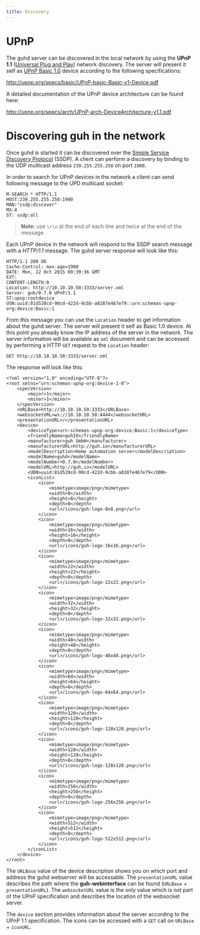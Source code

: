 ```yaml
---
title: Discovery
---
```


# UPnP

The guhd server can be discovered in the local network by using the **UPnP 1.1** ([Universal Plug and Play](https://en.wikipedia.org/wiki/Universal_Plug_and_Play)) network discovery. The server will present it self as [UPnP Basic 1.0](http://upnp.org/specs/basic/basic1/) device according to the following specifications:

http://upnp.org/specs/basic/UPnP-basic-Basic-v1-Device.pdf

A detailed documentation of the UPnP device architecture can be found here: 

http://upnp.org/specs/arch/UPnP-arch-DeviceArchitecture-v1.1.pdf

# Discovering guh in the network

Once guhd is started it can be discovered over the [Simple Service Discovery Protocol](https://en.wikipedia.org/wiki/Simple_Service_Discovery_Protocol) (SSDP). A client can perform a discovery by binding to the UDP multicast address `239.255.255.250` on port `1900`.

In order to search for UPnP devices in the network a client can send following message to the UPD multicast socket:

    M-SEARCH * HTTP/1.1
    HOST:239.255.255.250:1900
    MAN:"ssdp:discover"
    MX:4
    ST: ssdp:all

> **Note:** use `\r\n` at the end of each line and twice at the end of the message.

Each UPnP device in the network will respond to the SSDP search message with a *HTTP/1.1* message. The guhd server response will look like this:

    HTTP/1.1 200 OK
    Cache-Control: max-age=1900
    DATE: Mon, 12 Oct 2015 09:39:36 GMT
    EXT:
    CONTENT-LENGTH:0
    Location: http://10.10.10.50:3333/server.xml
    Server: guh/0.7.0 UPnP/1.1 
    ST:upnp:rootdevice
    USN:uuid:81d520cd-90cd-422d-9cbb-a0287e467e79::urn:schemas-upnp-org:device:Basic:1

From this message you can use the `Location` header to get information about the guhd server. The server will present it self as Basic 1.0 device. At this point you already know the IP address of the server in the network. The server information will be available as `xml` document and can be accessed by performing a HTTP `GET` request to the `Location` header:

    GET http://10.10.10.50:3333/server.xml

The response will look like this:

    <?xml version="1.0" encoding="UTF-8"?>
    <root xmlns="urn:schemas-upnp-org:device-1-0">
        <specVersion>
            <major>1</major>
            <minor>1</minor>
        </specVersion>
        <URLBase>http://10.10.10.50:3333</URLBase>
        <websocketURL>ws://10.10.10.50:4444</websocketURL>
        <presentationURL>/</presentationURL>
        <device>
            <deviceType>urn:schemas-upnp-org:device:Basic:1</deviceType>
            <friendlyName>guhIO</friendlyName>
            <manufacturer>guh GmbH</manufacturer>
            <manufacturerURL>http://guh.io</manufacturerURL>
            <modelDescription>Home automation server</modelDescription>
            <modelName>guhd</modelName>
            <modelNumber>0.7.0</modelNumber>
            <modelURL>http://guh.io</modelURL>
            <UDN>uuid:81d520cd-90cd-422d-9cbb-a0287e467e79</UDN>
            <iconList>
                <icon>
                    <mimetype>image/png</mimetype>
                    <width>8</width>
                    <height>8</height>
                    <depth>8</depth>
                    <url>/icons/guh-logo-8x8.png</url>
                </icon>
                <icon>
                    <mimetype>image/png</mimetype>
                    <width>16</width>
                    <height>16</height>
                    <depth>8</depth>
                    <url>/icons/guh-logo-16x16.png</url>
                </icon>
                <icon>
                    <mimetype>image/png</mimetype>
                    <width>22</width>
                    <height>22</height>
                    <depth>8</depth>
                    <url>/icons/guh-logo-22x22.png</url>
                </icon>
                <icon>
                    <mimetype>image/png</mimetype>
                    <width>32</width>
                    <height>32</height>
                    <depth>8</depth>
                    <url>/icons/guh-logo-32x32.png</url>
                </icon>
                <icon>
                    <mimetype>image/png</mimetype>
                    <width>48</width>
                    <height>48</height>
                    <depth>8</depth>
                    <url>/icons/guh-logo-48x48.png</url>
                </icon>
                <icon>
                    <mimetype>image/png</mimetype>
                    <width>64</width>
                    <height>64</height>
                    <depth>8</depth>
                    <url>/icons/guh-logo-64x64.png</url>
                </icon>
                <icon>
                    <mimetype>image/png</mimetype>
                    <width>120</width>
                    <height>120</height>
                    <depth>8</depth>
                    <url>/icons/guh-logo-120x120.png</url>
                </icon>
                <icon>
                    <mimetype>image/png</mimetype>
                    <width>128</width>
                    <height>128</height>
                    <depth>8</depth>
                    <url>/icons/guh-logo-128x128.png</url>
                </icon>
                <icon>
                    <mimetype>image/png</mimetype>
                    <width>256</width>
                    <height>256</height>
                    <depth>8</depth>
                    <url>/icons/guh-logo-256x256.png</url>
                </icon>
                <icon>
                    <mimetype>image/png</mimetype>
                    <width>512</width>
                    <height>512</height>
                    <depth>8</depth>
                    <url>/icons/guh-logo-512x512.png</url>
                </icon>
            </iconList>
        </device>
    </root>
   
The `URLBase` value of the device description shows you on which port and address the guhd webserver will be accessable. The `presentationURL` value describes the path where the **guh-webinterface** can be found (`URLBase` + `presentationURL`). The `websocketURL` value is the only value which is not part of the UPnP specification and describes the location of the websocket server.

The `device` section provides information about the server according to the UPnP 1.1 specification. The icons can be accessed with a `GET` call on `URLBase` + `iconURL`.











